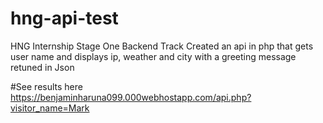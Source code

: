 # hng-api-test
HNG Internship Stage One Backend Track
Created an api in php that gets user name and displays ip, weather and city with a greeting message retuned in Json

#See results here
https://benjaminharuna099.000webhostapp.com/api.php?visitor_name=Mark
